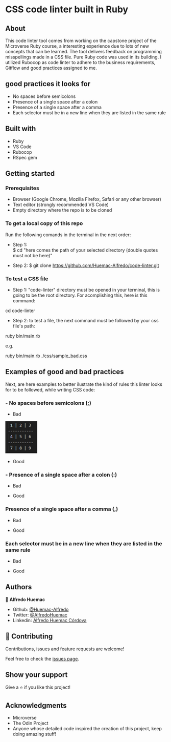 # CSS code linter built in Ruby

## About
This code linter tool comes from working on the capstone project of the Microverse Ruby course, a interesting experience due to lots of new concepts that can be learned. The tool delivers feedback on programming misspellings made in a CSS file. Pure Ruby code was used in its building. I utilized Rubocop as code linter to adhere to the business requirements, Gitflow and good practices assigned to me.

## good practices it looks for
- No spaces before semicolons
- Presence of a single space after a colon
- Presence of a single space after a comma
- Each selector must be in a new line when they are listed in the same rule

## Built with
- Ruby
- VS Code
- Rubocop
- RSpec gem

## Getting started

### Prerequisites
- Browser (Google Chrome, Mozilla Firefox, Safari or any other browser)
- Text editor (strongly recommended VS Code)
- Empty directory where the repo is to be cloned

### To get a local copy of this repo
Run the following comands in the terminal in the next order:

- Step 1:  
$ cd "here comes the path of your selected directory (double quotes must not be here)"

- Step 2:
$ git clone https://github.com/Huemac-Alfredo/code-linter.git

### To test a CSS file
- Step 1: "code-linter" directory must be opened in your terminal, this is going to be the root directory. For acomplishing this, here is this command:

cd code-linter

- Step 2: to test a file, the next command must be followed by your css file's path:

ruby bin/main.rb

e.g.

ruby bin/main.rb ./css/sample_bad.css

## Examples of good and bad practices
Next, are here examples to better ilustrate the kind of rules this linter looks for to be followed, while writing CSS code:

### - No spaces before semicolons (;)
- Bad
<img src="https://github.com/Huemac-Alfredo/Tic-tac-toe-project/blob/development/images/board_numbers.PNG" width="100px">

- Good

### - Presence of a single space after a colon (:)
- Bad

- Good

### Presence of a single space after a comma (,)
- Bad

- Good

### Each selector must be in a new line when they are listed in the same rule
- Bad

- Good

## Authors

👤 **Alfredo Huemac**

- Github: [@Huemac-Alfredo](https://github.com/Huemac-Alfredo)
- Twitter: [@AlfredoHuemac](https://twitter.com/AlfredoHuemac)
- Linkedin: [Alfredo Huemac Córdova](https://www.linkedin.com/in/alfredo-huemac-c%C3%B3rdova-173b481b2/)

## 🤝 Contributing

Contributions, issues and feature requests are welcome!

Feel free to check the [issues page](https://github.com/Huemac-Alfredo/code-linter/issues).

## Show your support

Give a ⭐️ if you like this project!

## Acknowledgments

- Microverse
- The Odin Project
- Anyone whose detailed code inspired the creation of this project, keep doing amazing stuff!












